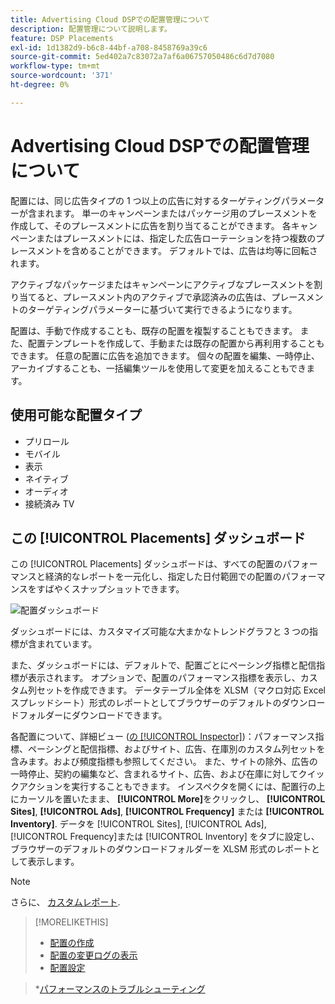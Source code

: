 ```yaml
---
title: Advertising Cloud DSPでの配置管理について
description: 配置管理について説明します。
feature: DSP Placements
exl-id: 1d1382d9-b6c8-44bf-a708-8458769a39c6
source-git-commit: 5ed402a7c83072a7af6a06757050486c6d7d7080
workflow-type: tm+mt
source-wordcount: '371'
ht-degree: 0%

---
```


# Advertising Cloud DSPでの配置管理について

配置には、同じ広告タイプの 1 つ以上の広告に対するターゲティングパラメーターが含まれます。 単一のキャンペーンまたはパッケージ用のプレースメントを作成して、そのプレースメントに広告を割り当てることができます。 各キャンペーンまたはプレースメントには、指定した広告ローテーションを持つ複数のプレースメントを含めることができます。 デフォルトでは、広告は均等に回転されます。

アクティブなパッケージまたはキャンペーンにアクティブなプレースメントを割り当てると、プレースメント内のアクティブで承認済みの広告は、プレースメントのターゲティングパラメーターに基づいて実行できるようになります。

配置は、手動で作成することも、既存の配置を複製することもできます。 また、配置テンプレートを作成して、手動または既存の配置から再利用することもできます。 任意の配置に広告を追加できます。 個々の配置を編集、一時停止、アーカイブすることも、一括編集ツールを使用して変更を加えることもできます。

## 使用可能な配置タイプ

* プリロール
* モバイル
* 表示
* ネイティブ
* オーディオ
* 接続済み TV

## この [!UICONTROL Placements] ダッシュボード

この [!UICONTROL Placements] ダッシュボードは、すべての配置のパフォーマンスと経済的なレポートを一元化し、指定した日付範囲での配置のパフォーマンスをすばやくスナップショットできます。

![配置ダッシュボード](/help/dsp/assets/placement-dashboard.png)

ダッシュボードには、カスタマイズ可能な大まかなトレンドグラフと 3 つの指標が含まれています。

また、ダッシュボードには、デフォルトで、配置ごとにペーシング指標と配信指標が表示されます。 オプションで、配置のパフォーマンス指標を表示し、カスタム列セットを作成できます。 データテーブル全体を XLSM（マクロ対応 Excel スプレッドシート）形式のレポートとしてブラウザーのデフォルトのダウンロードフォルダーにダウンロードできます。

各配置について、詳細ビュー ([の [!UICONTROL Inspector]](/help/dsp/campaign-management/reports/campaign-reports-about.md))：パフォーマンス指標、ペーシングと配信指標、およびサイト、広告、在庫別のカスタム列セットを含みます。および頻度指標も参照してください。 また、サイトの除外、広告の一時停止、契約の編集など、含まれるサイト、広告、および在庫に対してクイックアクションを実行することもできます。 インスペクタを開くには、配置行の上にカーソルを置いたまま、 **[!UICONTROL More]**&#x200B;をクリックし、 **[!UICONTROL Sites]**, **[!UICONTROL Ads]**, **[!UICONTROL Frequency]** または **[!UICONTROL Inventory]**. データを [!UICONTROL Sites], [!UICONTROL Ads], [!UICONTROL Frequency]または [!UICONTROL Inventory]  をタブに設定し、ブラウザーのデフォルトのダウンロードフォルダーを XLSM 形式のレポートとして表示します。

>[!NOTE]
>
>さらに、 [カスタムレポート](/help/dsp/reports/report-about.md).

>[!MORELIKETHIS]
>
>* [配置の作成](placement-create.md)
>* [配置の変更ログの表示](placement-change-log.md)
>* [配置設定](placement-settings.md)

   >*[パフォーマンスのトラブルシューティング](/help/dsp/optimization/troubleshooting-performance.md)

